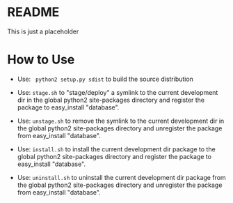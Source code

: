 # README

This is just a placeholder

# How to Use

- Use: ``` python2 setup.py sdist``` to build the source distribution

- Use: ```stage.sh``` to "stage/deploy" a symlink to the current development dir in the 
  global python2 site-packages directory and register the package to easy_install "database".

- Use: ```unstage.sh``` to remove the symlink to the current development dir in the 
  global python2 site-packages directory and unregister the package from easy_install "database".

- Use: ```install.sh``` to install the current development dir package to the 
  global python2 site-packages directory and register the package to easy_install "database".

- Use: ```uninstall.sh``` to uninstall the current development dir package from the 
  global python2 site-packages directory and unregister the package from easy_install "database".

